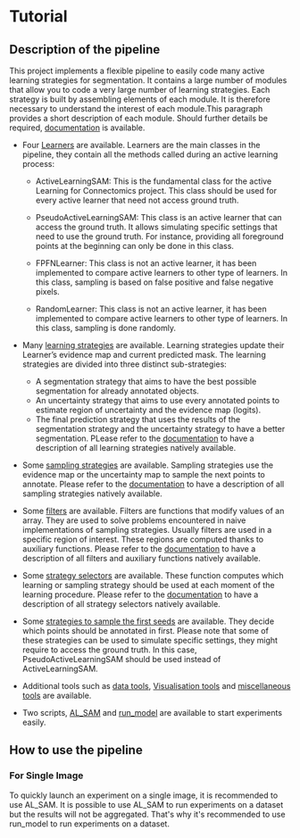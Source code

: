# Tutorial

## Description of the pipeline

This project implements a flexible pipeline to easily code many active learning strategies for segmentation. It contains a large number of modules that allow you to code a very large number of learning strategies. Each strategy is built by assembling elements of each module. It is therefore necessary to understand the interest of each module.This paragraph provides a short description of each module. Should further details be required, [documentation](https://cyvernes.github.io/AL_Docs/index.html#welcome-to-active-learning-for-connectomics-s-documentation) is available.

- Four [Learners](https://cyvernes.github.io/AL_Docs/Learners.html#module-Learners) are available. Learners are the main classes in the pipeline, they contain all the methods called during an active learning process: 
    - ActiveLearningSAM: This is the fundamental class for the active Learning for Connectomics project. This class should be used for every active learner that need not access ground truth.

    - PseudoActiveLearningSAM: This class is an active learner that can access the ground truth. It allows simulating specific settings that need to use the ground truth. For instance, providing all foreground points at the beginning can only be done in this class.

    - FPFNLearner: This class is not an active learner, it has been implemented to compare active learners to other type of learners. In this class, sampling is based on false positive and false negative pixels.

    - RandomLearner: This class is not an active learner, it has been implemented to compare active learners to other type of learners. In this class, sampling is done randomly. 
    
- Many [learning strategies](https://cyvernes.github.io/AL_Docs/learning_strategies.html#module-learning_strategies) are available. Learning strategies update their Learner’s evidence map and current predicted mask. The learning strategies are divided into three distinct sub-strategies:
    - A segmentation strategy that aims to have the best possible segmentation for already annotated objects.
    - An uncertainty strategy that aims to use every annotated points to estimate region of uncertainty and the evidence map (logits).
    - The final prediction strategy that uses the results of the segmentation strategy and the uncertainty strategy to have a better segmentation.
PLease refer to the [documentation](https://cyvernes.github.io/AL_Docs/learning_strategies.html#module-learning_strategies) to have a description of all learning strategies natively available.

- Some [sampling strategies](https://cyvernes.github.io/AL_Docs/next_seeds_strategies.html#module-next_seeds_strategies) are available. Sampling strategies use the evidence map or the uncertainty map to sample the next points to annotate. Please refer to the [documentation](https://cyvernes.github.io/AL_Docs/next_seeds_strategies.html#module-next_seeds_strategies) to have a description of all sampling strategies natively available.

- Some [filters](https://cyvernes.github.io/AL_Docs/filters.html#module-filters) are available. Filters are functions that modify values of an array. They are used to solve problems encountered in naive implementations of sampling strategies. Usually filters are used in a specific region of interest. These regions are computed thanks to auxiliary functions. Please refer to the [documentation](https://cyvernes.github.io/AL_Docs/filters.html#module-filters) to have a description of all filters and auxiliary functions natively available.

- Some [strategy selectors](https://cyvernes.github.io/AL_Docs/strategy_selectors.html#module-strategy_selectors) are available. These function computes which learning or sampling strategy should be used at each moment of the learning procedure. Please refer to the [documentation](https://cyvernes.github.io/AL_Docs/strategy_selectors.html) to have a description of all strategy selectors natively available.

- Some [strategies to sample the first seeds](https://cyvernes.github.io/AL_Docs/first_seeds_selector.html#module-first_seeds_selector) are available. They decide which points should be annotated in first. Please note that some of these strategies can be used to simulate specific settings, they might require to access the ground truth. In this case, PseudoActiveLearningSAM should be used instead of ActiveLearningSAM.


- Additional tools such as [data tools](https://cyvernes.github.io/AL_Docs/data_tools.html#module-data_tools), [Visualisation tools](https://cyvernes.github.io/AL_Docs/plot_tools.html#module-plot_tools) and [miscellaneous tools](https://cyvernes.github.io/AL_Docs/tools.html#module-tools) are available.

- Two scripts, [AL_SAM](https://cyvernes.github.io/AL_Docs/AL_SAM.html#module-AL_SAM) and [run_model](https://cyvernes.github.io/AL_Docs/run_model.html#module-run_model) are available to start experiments easily.

## How to use the pipeline

### For Single Image

To quickly launch an experiment on a single image, it is recommended to use AL_SAM. It is possible to use AL_SAM to run experiments on a dataset but the results will not be aggregated. That's why it's recommended to use run_model to run experiments on a dataset.

